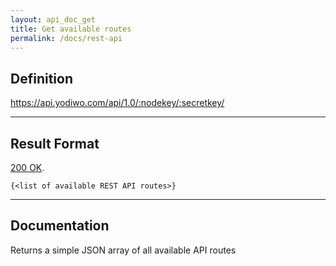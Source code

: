```yaml
---
layout: api_doc_get
title: Get available routes
permalink: /docs/rest-api
---
```


## Definition
https://api.yodiwo.com/api/1.0/:nodekey/:secretkey/
- - - -

## Result Format
<div id="code2_container">
    <div class="block-code block-show-code" type="section.type">
        <div class="code-tabs">
          <div data-lang="200" class="tab on">
            <a href="javascript: showCode('code2_container', '200');"><span><span class="status-icon status-icon-success"></span> 200 OK</span></a><span>.</span>
          </div>
        </div>
        <pre id="200"><code>{&lt;list of available REST API routes&gt;}</code></pre>
    </div>
</div>


- - - -

## Documentation
Returns a simple JSON array of all available API routes
